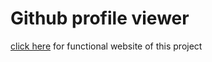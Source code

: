 # Github profile viewer

[click here](https://abhilashreddyy.github.io/newgithub/) for functional website of this project
